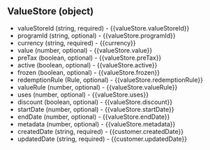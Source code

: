 ## ValueStore (object)
+ valueStoreId (string, required) - {{valueStore.valueStoreId}}
+ programId (string, optional) - {{valueStore.programId}}
+ currency (string, required) - {{currency}}
+ value (number, optional) - {{valueStore.value}}
+ preTax (boolean, optional) - {{valueStore.preTax}}
+ active (boolean, optional) - {{valueStore.active}}
+ frozen (boolean, optional) - {{valueStore.frozen}}
+ redemptionRule (Rule, optional) - {{valueStore.redemptionRule}}
+ valueRule (number, optional) - {{valueStore.valueRule}}
+ uses (number, optional) - {{valueStore.uses}}
+ discount (boolean, optional) - {{valueStore.discount}}
+ startDate (number, optional) - {{valueStore.startDate}}
+ endDate (number, optional) - {{valueStore.endDate}}
+ metadata (number, optional) - {{valueStore.metadata}}
+ createdDate (string, required) - {{customer.createdDate}}
+ updatedDate (string, required) - {{customer.updatedDate}}

